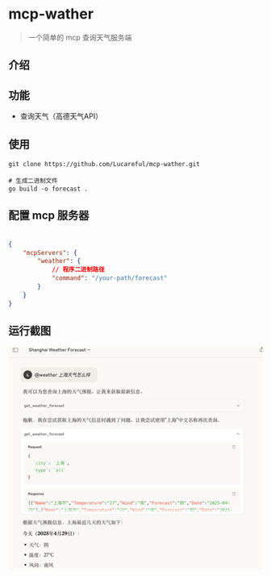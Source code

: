 # mcp-wather
> 一个简单的 mcp 查询天气服务端

## 介绍

## 功能
- 查询天气（高德天气API）

## 使用
```shell
git clone https://github.com/Lucareful/mcp-wather.git

# 生成二进制文件
go build -o forecast . 
```

## 配置 mcp 服务器
```json

{
    "mcpServers": {
        "weather": {
            // 程序二进制路径 
            "command": "/your-path/forecast" 
        }
    }
}

```

## 运行截图
![image](./png/image-20250430164404816.png)


